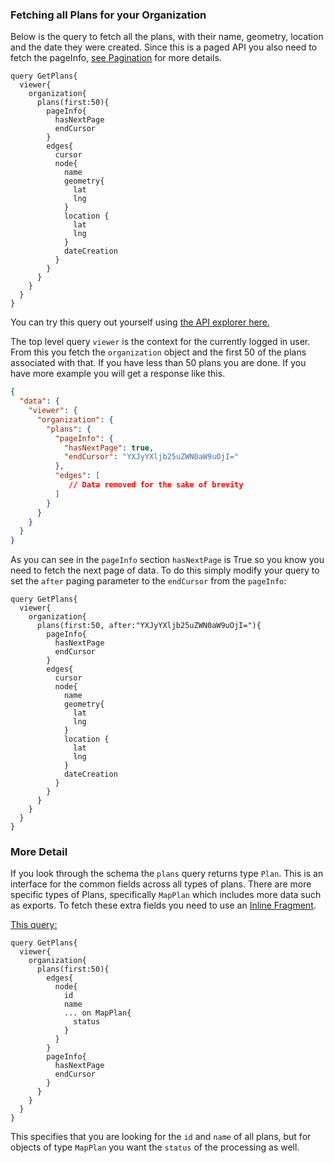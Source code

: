 ### Fetching all Plans for your Organization

Below is the query to fetch all the plans, with their name, geometry, location and the date they were created. Since this is a paged API you also need to fetch the pageInfo, [see Pagination](/introduction/pagination.md) for more details.

```
query GetPlans{
  viewer{
    organization{
      plans(first:50){
        pageInfo{
          hasNextPage
          endCursor
        }
        edges{
          cursor
          node{
            name
            geometry{
              lat
              lng
            }
            location {
              lat
              lng
            }
            dateCreation
          }
        }
      }
    }
  }
}
```

You can try this query out yourself using [the API explorer here.](https://www.dronedeploy.com/graphql?query=%7B%0A%20%20viewer%20%7B%0A%20%20%20%20organization%20%7B%0A%20%20%20%20%20%20plans%28first%3A%2050%29%20%7B%0A%20%20%20%20%20%20%20%20pageInfo%20%7B%0A%20%20%20%20%20%20%20%20%20%20hasNextPage%0A%20%20%20%20%20%20%20%20%20%20endCursor%0A%20%20%20%20%20%20%20%20%7D%0A%20%20%20%20%20%20%20%20edges%20%7B%0A%20%20%20%20%20%20%20%20%20%20cursor%0A%20%20%20%20%20%20%20%20%20%20node%20%7B%0A%20%20%20%20%20%20%20%20%20%20%20%20name%0A%20%20%20%20%20%20%20%20%20%20%20%20geometry%20%7B%0A%20%20%20%20%20%20%20%20%20%20%20%20%20%20lat%0A%20%20%20%20%20%20%20%20%20%20%20%20%20%20lng%0A%20%20%20%20%20%20%20%20%20%20%20%20%7D%0A%20%20%20%20%20%20%20%20%20%20%20%20location%20%7B%0A%20%20%20%20%20%20%20%20%20%20%20%20%20%20lat%0A%20%20%20%20%20%20%20%20%20%20%20%20%20%20lng%0A%20%20%20%20%20%20%20%20%20%20%20%20%7D%0A%20%20%20%20%20%20%20%20%20%20%20%20dateCreation%0A%20%20%20%20%20%20%20%20%20%20%7D%0A%20%20%20%20%20%20%20%20%7D%0A%20%20%20%20%20%20%7D%0A%20%20%20%20%7D%0A%20%20%7D%0A%7D%0A&operationName=null)

The top level query `viewer` is the context for the currently logged in user. From this you fetch the `organization` object and the first 50 of the plans associated with that. If you have less than 50 plans you are done. If you have more example you will get a response like this.

```json
{
  "data": {
    "viewer": {
      "organization": {
        "plans": {
          "pageInfo": {
            "hasNextPage": true,
            "endCursor": "YXJyYXljb25uZWN0aW9uOjI="
          },
          "edges": [
             // Data removed for the sake of brevity
          ]
        }
      }
    }
  }
}
```

As you can see in the `pageInfo` section `hasNextPage` is True so you know you need to fetch the next page of data. To do this simply modify your query to set the `after` paging parameter to the `endCursor` from the `pageInfo`:

```
query GetPlans{
  viewer{
    organization{
      plans(first:50, after:"YXJyYXljb25uZWN0aW9uOjI="){
        pageInfo{
          hasNextPage
          endCursor
        }
        edges{
          cursor
          node{
            name
            geometry{
              lat
              lng
            }
            location {
              lat
              lng
            }
            dateCreation
          }
        }
      }
    }
  }
}
```

### More Detail

If you look through the schema the `plans` query returns type `Plan`. This is an interface for the common fields across all types of plans. There are more specific types of Plans, specifically `MapPlan` which includes more data such as exports. To fetch these extra fields you need to use an [Inline Fragment](http://facebook.github.io/graphql/October2016/#sec-Inline-Fragments).

[This query:](https://www.dronedeploy.com/graphql?query=query%20GetPlans%7B%0A%20%20viewer%7B%0A%20%20%20%20organization%7B%0A%20%20%20%20%20%20plans%28first%3A50%29%7B%0A%20%20%20%20%20%20%20%20edges%7B%0A%20%20%20%20%20%20%20%20%20%20node%7B%0A%20%20%20%20%20%20%20%20%20%20%20%20id%0A%20%20%20%20%20%20%20%20%20%20%20%20name%0A%20%20%20%20%20%20%20%20%20%20%20%20...%20on%20MapPlan%7B%0A%20%20%20%20%20%20%20%20%20%20%20%20%20%20status%20%20%20%20%20%20%20%20%20%20%20%20%20%20%0A%20%20%20%20%20%20%20%20%20%20%20%20%7D%0A%20%20%20%20%20%20%20%20%20%20%7D%0A%20%20%20%20%20%20%20%20%7D%0A%20%20%20%20%20%20%20%20pageInfo%7B%0A%20%20%20%20%20%20%20%20%20%20hasNextPage%0A%20%20%20%20%20%20%20%20%20%20endCursor%0A%20%20%20%20%20%20%20%20%7D%0A%20%20%20%20%20%20%7D%0A%20%20%20%20%7D%0A%20%20%7D%0A%7D&operationName=null)

```
query GetPlans{
  viewer{
    organization{
      plans(first:50){
        edges{
          node{
            id
            name
            ... on MapPlan{
              status
            }
          }
        }
        pageInfo{
          hasNextPage
          endCursor
        }
      }
    }
  }
}
```

This specifies that you are looking for the `id` and `name` of all plans, but for objects of type `MapPlan` you want the `status` of the processing as well.



